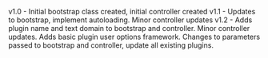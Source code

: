 v1.0 - Initial bootstrap class created, initial controller created
v1.1 - Updates to bootstrap, implement autoloading.  Minor controller updates
v1.2 - Adds plugin name and text domain to bootstrap and controller.  Minor controller updates.  Adds basic plugin user options framework.  Changes to parameters passed to bootstrap and controller, update all existing plugins.